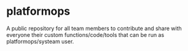 # platformops
A public repository for all team members to contribute and share with everyone their custom functions/code/tools that can be run as platformops/systeam user.
